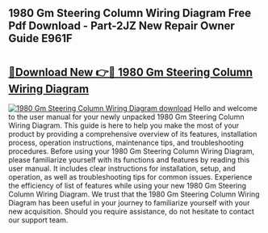 ## 1980 Gm Steering Column Wiring Diagram Free Pdf Download - Part-2JZ New Repair Owner Guide E961F

# <h2><a href="http://dfjus5.blite.top/?on=1980+Gm+Steering+Column+Wiring+Diagram">🔗Download New 👉🔴 1980 Gm Steering Column Wiring Diagram</a></h2>

[![1980 Gm Steering Column Wiring Diagram download](https://i.imgur.com/lujVjoI.png)](http://dfjus5.blite.top/?on=1980+Gm+Steering+Column+Wiring+Diagram)
Hello and welcome to the user manual for your newly unpacked 1980 Gm Steering Column Wiring Diagram. This guide is here to help you make the most of your product by providing a comprehensive overview of its features, installation process, operation instructions, maintenance tips, and troubleshooting procedures. Before using your 1980 Gm Steering Column Wiring Diagram, please familiarize yourself with its functions and features by reading this user manual. It includes clear instructions for installation, setup, and operation, as well as troubleshooting tips for common issues. Experience the efficiency of list of features while using your new 1980 Gm Steering Column Wiring Diagram. We trust that the 1980 Gm Steering Column Wiring Diagram has been useful in your journey to familiarize yourself with your new acquisition. Should you require assistance, do not hesitate to contact our support team.
